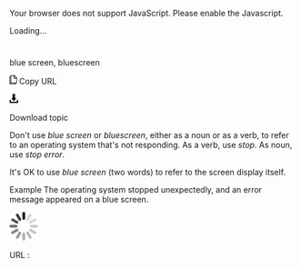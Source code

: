 Your browser does not support JavaScript. Please enable the Javascript.

Loading...

# 

blue screen, bluescreen

![Copy URL](media/blu-ray-disc/Copy.png)
Copy URL

![Download](media/blu-ray-disc/Download.png)

Download topic

Don't use *blue screen* or *bluescreen*, either as a noun or as a verb, to refer to an operating system that's not responding. As a verb, use *stop*. As noun, use *stop error*.

It's OK to use *blue screen* (two words) to refer to the screen display itself.

Example The operating system stopped unexpectedly, and an error message appeared on a blue screen.

![In progress](media/blu-ray-disc/activity-large.gif)

URL :
